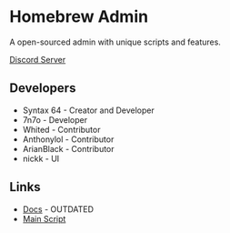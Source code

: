 
# Homebrew Admin

A open-sourced admin with unique scripts and features.

 [Discord Server](https://discord.gg/rZsAbyRasw)

## Developers

- Syntax 64 - Creator and Developer
- 7n7o - Developer
- Whited - Contributor
- Anthonylol - Contributor
- ArianBlack - Contributor
- nickk - UI 


## Links

 - [Docs](https://syntaxx64.github.io/HomebrewAdmin/) - OUTDATED
 - [Main Script](https://github.com/syntaxx64/HomebrewAdmin/blob/master/Main)

  
